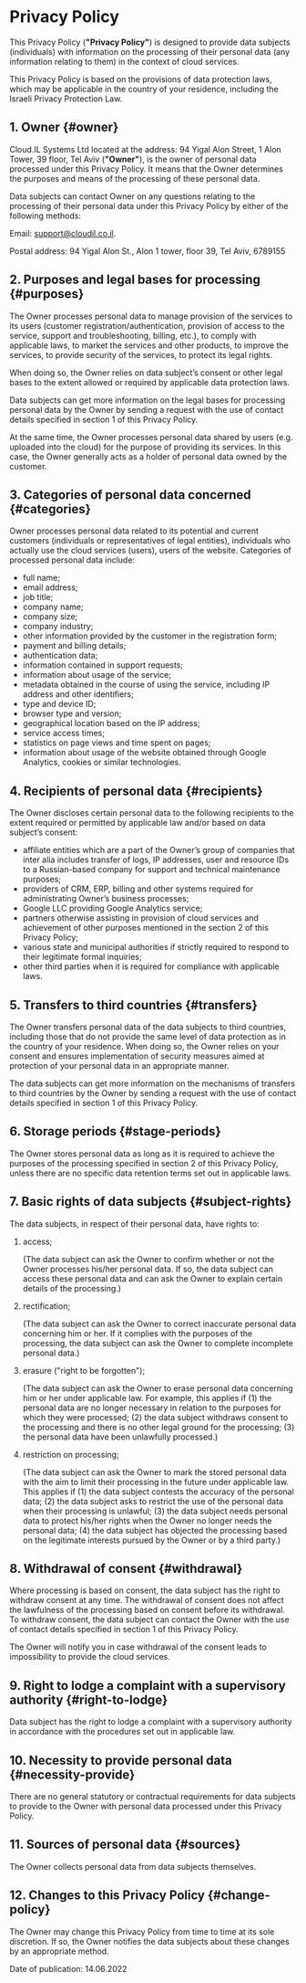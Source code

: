 # Privacy Policy

This Privacy Policy (**"Privacy Policy"**) is designed to provide data subjects (individuals) with information on the processing of their personal data (any information relating to them) in the context of cloud services.

This Privacy Policy is based on the provisions of data protection laws, which may be applicable in the country of your residence, including the Israeli Privacy Protection Law.

## 1. Owner {#owner}

Cloud.IL Systems Ltd located at the address: 94 Yigal Alon Street, 1 Alon Tower, 39 floor, Tel Aviv (**"Owner"**), is the owner of personal data processed under this Privacy Policy. It means that the Owner determines the purposes and means of the processing of these personal data.

Data subjects can contact Owner on any questions relating to the processing of their personal data under this Privacy Policy by either of the following methods:

Email: [support@cloudil.co.il](mailto:support@cloudil.co.il).

Postal address: 94 Yigal Alon St., Alon 1 tower, floor 39, Tel Aviv, 6789155

## 2. Purposes and legal bases for processing {#purposes}

The Owner processes personal data to manage provision of the services to its users (customer registration/authentication, provision of access to the service, support and troubleshooting, billing, etc.), to comply with applicable laws, to market the services and other products, to improve the services, to provide security of the services, to protect its legal rights.

When doing so, the Owner relies on data subject’s consent or other legal bases to the extent allowed or required by applicable data protection laws.

Data subjects can get more information on the legal bases for processing personal data by the Owner by sending a request with the use of contact details specified in section 1 of this Privacy Policy.

At the same time, the Owner processes personal data shared by users (e.g. uploaded into the cloud) for the purpose of providing its services. In this case, the Owner generally acts as a holder of personal data owned by the customer.

## 3. Categories of personal data concerned {#categories}

Owner processes personal data related to its potential and current customers (individuals or representatives of legal entities), individuals who actually use the cloud services (users), users of the website. Categories of processed personal data include:

* full name;
* email address;
* job title;
* company name;
* company size;
* company industry;
* other information provided by the customer in the registration form;
* payment and billing details;
* authentication data;
* information contained in support requests;
* information about usage of the service;
* metadata obtained in the course of using the service, including IP address and other identifiers;
* type and device ID;
* browser type and version;
* geographical location based on the IP address;
* service access times;
* statistics on page views and time spent on pages;
* information about usage of the website obtained through Google Analytics, cookies or similar technologies.

## 4. Recipients of personal data {#recipients}

The Owner discloses certain personal data to the following recipients to the extent required or permitted by applicable law and/or based on data subject’s consent:

* affiliate entities which are a part of the Owner’s group of companies that inter alia includes transfer of logs, IP addresses, user and resource IDs to a Russian-based company for support and technical maintenance purposes;
* providers of CRM, ERP, billing and other systems required for administrating Owner’s business processes;
* Google LLC providing Google Analytics service;
* partners otherwise assisting in provision of cloud services and achievement of other purposes mentioned in the section 2 of this Privacy Policy;
* various state and municipal authorities if strictly required to respond to their legitimate formal inquiries;
* other third parties when it is required for compliance with applicable laws.

## 5. Transfers to third countries {#transfers}

The Owner transfers personal data of the data subjects to third countries, including those that do not provide the same level of data protection as in the country of your residence. When doing so, the Owner relies on your consent and ensures implementation of security measures aimed at protection of your personal data in an appropriate manner.

The data subjects can get more information on the mechanisms of transfers to third countries by the Owner by sending a request with the use of contact details specified in section 1 of this Privacy Policy.

## 6. Storage periods {#stage-periods}

The Owner stores personal data as long as it is required to achieve the purposes of the processing specified in section 2 of this Privacy Policy, unless there are no specific data retention terms set out in applicable laws.

## 7. Basic rights of data subjects {#subject-rights}

The data subjects, in respect of their personal data, have rights to:

1. access;

   (The data subject can ask the Owner to confirm whether or not the Owner processes his/her personal data. If so, the data subject can access these personal data and can ask the Owner to explain certain details of the processing.)

2. rectification;

   (The data subject can ask the Owner to correct inaccurate personal data concerning him or her. If it complies with the purposes of the processing, the data subject can ask the Owner to complete incomplete personal data.)

3. erasure ("right to be forgotten");

   (The data subject can ask the Owner to erase personal data concerning him or her under applicable law. For example, this applies if (1) the personal data are no longer necessary in relation to the purposes for which they were processed; (2) the data subject withdraws consent to the processing and there is no other legal ground for the processing; (3) the personal data have been unlawfully processed.) 

4. restriction on processing;

   (The data subject can ask the Owner to mark the stored personal data with the aim to limit their processing in the future under applicable law. This applies if (1) the data subject contests the accuracy of the personal data; (2) the data subject asks to restrict the use of the personal data when their processing is unlawful; (3) the data subject needs personal data to protect his/her rights when the Owner no longer needs the personal data; (4) the data subject has objected the processing based on the legitimate interests pursued by the Owner or by a third party.)

## 8. Withdrawal of consent {#withdrawal}

Where processing is based on consent, the data subject has the right to withdraw consent at any time. The withdrawal of consent does not affect the lawfulness of the processing based on consent before its withdrawal. To withdraw consent, the data subject can contact the Owner with the use of contact details specified in section 1 of this Privacy Policy. 

The Owner will notify you in case withdrawal of the consent leads to impossibility to provide the cloud services.

## 9. Right to lodge a complaint with a supervisory authority {#right-to-lodge}

Data subject has the right to lodge a complaint with a supervisory authority in accordance with the procedures set out in applicable law.

## 10. Necessity to provide personal data {#necessity-provide}

There are no general statutory or contractual requirements for data subjects to provide to the Owner with personal data processed under this Privacy Policy.

## 11. Sources of personal data {#sources}

The Owner collects personal data from data subjects themselves.

## 12. Changes to this Privacy Policy {#change-policy}

The Owner may change this Privacy Policy from time to time at its sole discretion. If so, the Owner notifies the data subjects about these changes by an appropriate method.

Date of publication: 14.06.2022
